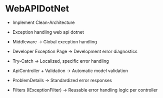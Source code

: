 # WebAPIDotNet

- Implement Clean-Architecture

- Exception handling web api dotnet

- Middleware	-> Global exception handling
- Developer Exception Page -> Development error diagnostics
- Try-Catch	-> Localized, specific error handling
- ApiController + Validation -> Automatic model validation
- ProblemDetails -> Standardized error responses
- Filters (IExceptionFilter) -> Reusable error handling logic per controller